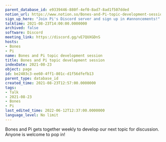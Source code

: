 ```yaml
---
parent_database_id: e9339446-880f-4ef0-8ad7-8ad1f507dded
notion_url: https://www.notion.so/Bones-and-Pi-topic-development-session-be2403c3ee604ff1801cd1f56dfefb13
sign_up_here: "Join Pi's Discord server and sign up in #annoncements!"
talktime: 2021-08-23T14:00:00.0000000
archived: false
software: Discord
meeting_link: https://discord.gg/vE7QUXGDnS
hosts:
- Bones
- Pi
name: Bones and Pi topic development session
title: Bones and Pi topic development session
indexDate: 2021-08-23
object: page
id: be2403c3-ee60-4ff1-801c-d1f56dfefb13
parent_type: database_id
created_time: 2021-08-23T12:57:00.0000000
tags:
- Talk
- 2021-08-23
- Bones
- Pi
last_edited_time: 2022-06-12T12:37:00.0000000
language_level: No limit
---
```


Bones and Pi gets together weekly to develop our next topic for discussion.
Anyone is welcome to pop in!











